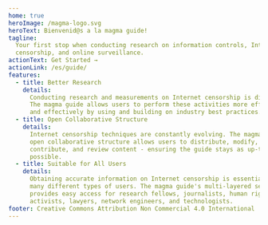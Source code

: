 ```yaml
---
home: true
heroImage: /magma-logo.svg
heroText: Bienvenid@s a la magma guide!
tagline:
  Your first stop when conducting research on information controls, Internet
  censorship, and online surveillance.
actionText: Get Started →
actionLink: /es/guide/
features:
  - title: Better Research
    details:
      Conducting research and measurements on Internet censorship is difficult.
      The magma guide allows users to perform these activities more efficiently
      and effectively by using and building on industry best practices.
  - title: Open Collaborative Structure
    details:
      Internet censorship techniques are constantly evolving. The magma guide's
      open collaborative structure allows users to distribute, modify,
      contribute, and review content - ensuring the guide stays as up-to-date as
      possible.
  - title: Suitable for All Users
    details:
      Obtaining accurate information on Internet censorship is essential for
      many different types of users. The magma guide's multi-layered set-up
      provides easy access for research fellows, journalists, human rights
      activists, lawyers, network engineers, and technologists.
footer: Creative Commons Attribution Non Commercial 4.0 International
---
```

